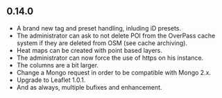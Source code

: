 ## 0.14.0

* A brand new tag and preset handling, inluding iD presets.
* The administrator can ask to not delete POI from the OverPass cache system if they are deleted from OSM (see cache archiving).
* Heat maps can be created with point based layers.
* The administrator can now force the use of https on his instance.
* The columns are a bit larger.
* Change a Mongo request in order to be compatible with Mongo 2.x.
* Upgrade to Leaflet 1.0.1.
* And as always, multiple bufixes and enhancement.
